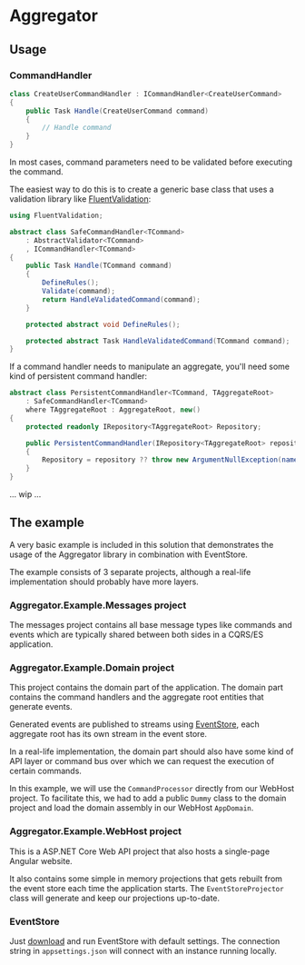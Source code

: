 # Aggregator

## Usage

### CommandHandler

```C#
class CreateUserCommandHandler : ICommandHandler<CreateUserCommand>
{
    public Task Handle(CreateUserCommand command)
    {
        // Handle command
    }
}
```

In most cases, command parameters need to be validated before executing the command.

The easiest way to do this is to create a generic base class that uses a validation library like [FluentValidation](https://github.com/JeremySkinner/FluentValidation):

```C#
using FluentValidation;

abstract class SafeCommandHandler<TCommand>
    : AbstractValidator<TCommand>
    , ICommandHandler<TCommand>
{
    public Task Handle(TCommand command)
    {
        DefineRules();
        Validate(command);
        return HandleValidatedCommand(command);
    }

    protected abstract void DefineRules();

    protected abstract Task HandleValidatedCommand(TCommand command);
}
```

If a command handler needs to manipulate an aggregate, you'll need some kind of persistent command handler:

```C#
abstract class PersistentCommandHandler<TCommand, TAggregateRoot>
    : SafeCommandHandler<TCommand>
    where TAggregateRoot : AggregateRoot, new()
{
    protected readonly IRepository<TAggregateRoot> Repository;

    public PersistentCommandHandler(IRepository<TAggregateRoot> repository)
    {
        Repository = repository ?? throw new ArgumentNullException(nameof(repository));
    }
}
```

... wip ...

## The example

A very basic example is included in this solution that demonstrates the usage of the Aggregator library in combination with EventStore.

The example consists of 3 separate projects, although a real-life implementation should probably have more layers.

### Aggregator.Example.Messages project

The messages project contains all base message types like commands and events which are typically shared between both sides in a CQRS/ES application.

### Aggregator.Example.Domain project

This project contains the domain part of the application. The domain part contains the command handlers and the aggregate root entities that generate events.

Generated events are published to streams using [EventStore](https://eventstore.org/), each aggregate root has its own stream in the event store.

In a real-life implementation, the domain part should also have some kind of API layer or command bus over which we can request the execution of certain commands.

In this example, we will use the `CommandProcessor` directly from our WebHost project. To facilitate this, we had to add a public `Dummy` class to the domain project and load the domain assembly in our WebHost `AppDomain`.

### Aggregator.Example.WebHost project

This is a ASP.NET Core Web API project that also hosts a single-page Angular website.

It also contains some simple in memory projections that gets rebuilt from the event store each time the application starts. The `EventStoreProjector` class will generate and keep our projections up-to-date.

### EventStore

Just [download](https://eventstore.org/downloads/) and run EventStore with default settings. The connection string in `appsettings.json` will connect with an instance running locally.

